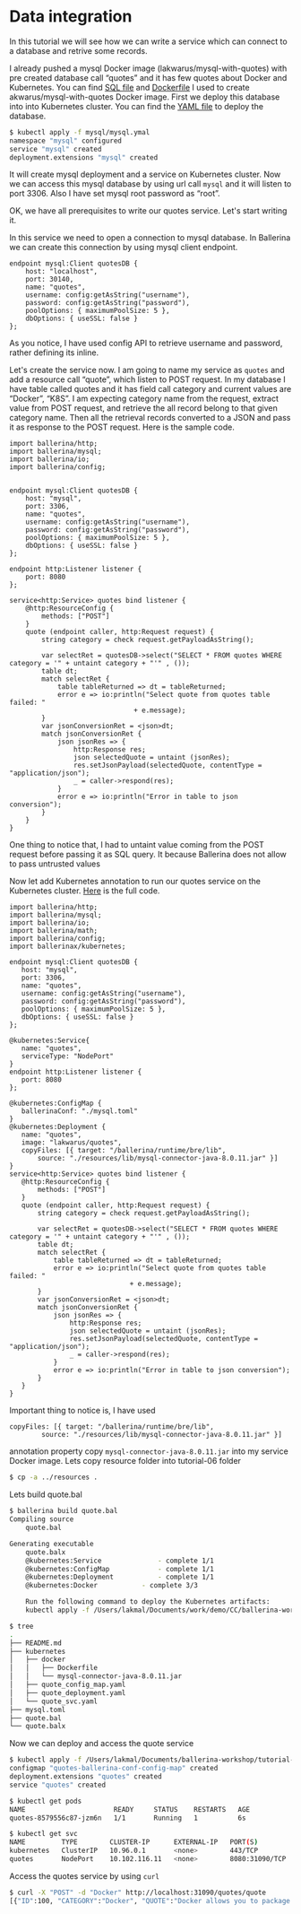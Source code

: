 # Data integration

In this tutorial we will see how we can write a service which can connect to a database and retrive some records. 

I already pushed a mysql Docker image (lakwarus/mysql-with-quotes) with pre created database call “quotes”  and it has few quotes about Docker and Kubernetes. You can find [SQL file](./mysql/quotes.sql) and [Dockerfile](./mysql/Dockerfile) I used to create akwarus/mysql-with-quotes Docker image.
First we deploy this database into into Kubernetes cluster. You can find the [YAML file](./mysql/mysql.yaml) to deploy the database. 

```bash
$ kubectl apply -f mysql/mysql.ymal 
namespace "mysql" configured
service "mysql" created
deployment.extensions "mysql" created
```

It will create mysql deployment and a service on Kubernetes cluster. Now we can access this mysql database by using url call `mysql` and it will listen to port 3306. Also I have set mysql root password as “root”.

OK, we have all prerequisites to write our quotes service. Let's start writing it.

In this service we need to open a connection to mysql database. In Ballerina we can create this connection by using mysql client endpoint. 

```ballaerina
endpoint mysql:Client quotesDB {
    host: "localhost",
    port: 30140,
    name: "quotes",
    username: config:getAsString("username"),
    password: config:getAsString("password"),
    poolOptions: { maximumPoolSize: 5 },
    dbOptions: { useSSL: false }
};
```

As you notice, I have used config API to retrieve username and password, rather defining its inline.

Let's create the service now. I am going to name my service as `quotes` and add a resource call “quote”, which listen to POST request. In my database I have table called quotes and it has field call category and current values are “Docker”, “K8S”.  I am expecting category name from the request, extract value from POST request, and retrieve the all record belong to that given category name.  Then all the retrieval records converted to a JSON and pass it as response to the POST request.  Here is the sample code.   

```ballerina
import ballerina/http;
import ballerina/mysql;
import ballerina/io;
import ballerina/config;


endpoint mysql:Client quotesDB {
    host: "mysql",
    port: 3306,
    name: "quotes",
    username: config:getAsString("username"),
    password: config:getAsString("password"),
    poolOptions: { maximumPoolSize: 5 },
    dbOptions: { useSSL: false }
};

endpoint http:Listener listener {
    port: 8080
};

service<http:Service> quotes bind listener {
    @http:ResourceConfig {
        methods: ["POST"]
    }
    quote (endpoint caller, http:Request request) {
        string category = check request.getPayloadAsString();
       
        var selectRet = quotesDB->select("SELECT * FROM quotes WHERE category = '" + untaint category + "'" , ());
        table dt;
        match selectRet {
            table tableReturned => dt = tableReturned;
            error e => io:println("Select quote from quotes table failed: "
                               + e.message);
        }
        var jsonConversionRet = <json>dt;
        match jsonConversionRet {
            json jsonRes => {
                http:Response res;
                json selectedQuote = untaint (jsonRes);
                res.setJsonPayload(selectedQuote, contentType = "application/json");
                _ = caller->respond(res);
            }
            error e => io:println("Error in table to json conversion");
        }            
    }
}
```

One thing to notice that, I had to untaint value coming from the POST request before passing it as SQL query. It because Ballerina does not allow to pass untrusted values 

Now let add Kubernetes annotation to run our quotes service on the Kubernetes cluster. [Here](./quote.bal) is the full code. 

 ```ballerina
import ballerina/http;
import ballerina/mysql;
import ballerina/io;
import ballerina/math;
import ballerina/config;
import ballerinax/kubernetes;

endpoint mysql:Client quotesDB {
    host: "mysql",
    port: 3306,
    name: "quotes",
    username: config:getAsString("username"),
    password: config:getAsString("password"),
    poolOptions: { maximumPoolSize: 5 },
    dbOptions: { useSSL: false }
};

@kubernetes:Service{
    name: "quotes",
    serviceType: "NodePort"
}
endpoint http:Listener listener {
    port: 8080
};

@kubernetes:ConfigMap {
    ballerinaConf: "./mysql.toml"
}
@kubernetes:Deployment {
    name: "quotes",
    image: "lakwarus/quotes",
    copyFiles: [{ target: "/ballerina/runtime/bre/lib",
        source: "./resources/lib/mysql-connector-java-8.0.11.jar" }]
}
service<http:Service> quotes bind listener {
    @http:ResourceConfig {
        methods: ["POST"]
    }
    quote (endpoint caller, http:Request request) {
        string category = check request.getPayloadAsString();
       
        var selectRet = quotesDB->select("SELECT * FROM quotes WHERE category = '" + untaint category + "'" , ());
        table dt;
        match selectRet {
            table tableReturned => dt = tableReturned;
            error e => io:println("Select quote from quotes table failed: "
                               + e.message);
        }
        var jsonConversionRet = <json>dt;
        match jsonConversionRet {
            json jsonRes => {
                http:Response res;
                json selectedQuote = untaint (jsonRes);
                res.setJsonPayload(selectedQuote, contentType = "application/json");
                _ = caller->respond(res);
            }
            error e => io:println("Error in table to json conversion");
        }            
    }
}
```
Important thing to notice is, I have used 

```ballerina
copyFiles: [{ target: "/ballerina/runtime/bre/lib",
        source: "./resources/lib/mysql-connector-java-8.0.11.jar" }]
```

annotation property copy `mysql-connector-java-8.0.11.jar` into my service Docker image. Lets copy resource folder into tutorial-06 folder

```bash
$ cp -a ../resources .
```
Lets build quote.bal

```bash
$ ballerina build quote.bal 
Compiling source
    quote.bal

Generating executable
    quote.balx
	@kubernetes:Service 			 - complete 1/1
	@kubernetes:ConfigMap 			 - complete 1/1
	@kubernetes:Deployment 			 - complete 1/1
	@kubernetes:Docker 			 - complete 3/3 

	Run the following command to deploy the Kubernetes artifacts: 
	kubectl apply -f /Users/lakmal/Documents/work/demo/CC/ballerina-workshop/tutorial-06/kubernetes/
```

```bash
$ tree
.
├── README.md
├── kubernetes
│   ├── docker
│   │   ├── Dockerfile
│   │   └── mysql-connector-java-8.0.11.jar
│   ├── quote_config_map.yaml
│   ├── quote_deployment.yaml
│   └── quote_svc.yaml
├── mysql.toml
├── quote.bal
└── quote.balx
```
Now we can deploy and access the quote service

```bash
$ kubectl apply -f /Users/lakmal/Documents/ballerina-workshop/tutorial-06/kubernetes/
configmap "quotes-ballerina-conf-config-map" created
deployment.extensions "quotes" created
service "quotes" created

$ kubectl get pods
NAME                      READY     STATUS    RESTARTS   AGE
quotes-8579556c87-jzm6n   1/1       Running   1          6s

$ kubectl get svc
NAME         TYPE        CLUSTER-IP      EXTERNAL-IP   PORT(S)          AGE
kubernetes   ClusterIP   10.96.0.1       <none>        443/TCP          42d
quotes       NodePort    10.102.116.11   <none>        8080:31090/TCP   31s

```

Access the quotes service by using `curl`

```bash
$ curl -X "POST" -d "Docker" http://localhost:31090/quotes/quote
[{"ID":100, "CATEGORY":"Docker", "QUOTE":"Docker allows you to package an application with all of its dependencies into a standardized unit for software development"}, {"ID":101, "CATEGORY":"Docker", "QUOTE":"Docker eliminate the it works on my machine problem once and for all"}, {"ID":102, "CATEGORY":"Docker", "QUOTE":"Docker ensures consistent environments from development to production"}, {"ID":103, "CATEGORY":"Docker", "QUOTE":"Docker ensures your applications and resources are isolated and segregated"}, {"ID":104, "CATEGORY":"Docker", "QUOTE":"Docker reduces effort and risk of problems with application dependencies"}]
```

